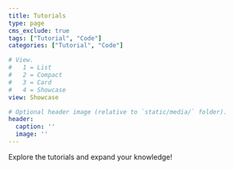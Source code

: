 ```yaml
---
title: Tutorials
type: page
cms_exclude: true
tags: ["Tutorial", "Code"]
categories: ["Tutorial", "Code"]

# View.
#   1 = List
#   2 = Compact
#   3 = Card
#   4 = Showcase
view: Showcase

# Optional header image (relative to `static/media/` folder).
header:
  caption: ''
  image: ''
---
```


Explore the tutorials and expand your knowledge!
